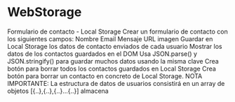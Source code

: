 # WebStorage
Formulario de contacto - Local Storage
Crear un formulario de contacto con los siguientes campos:
Nombre
Email
Mensaje
URL imagen
Guardar en Local Storage los datos de contacto enviados de cada usuario
Mostrar los datos de los contactos guardados en el DOM
Usa JSON.parse() y JSON.stringify() para guardar muchos datos usando la misma clave
Crea botón para borrar todos los contactos guardados en Local Storage
Crea botón para borrar un contacto en concreto de Local Storage.
NOTA IMPORTANTE: La estructura de datos de usuarios consistirá en un array de objetos [{..},{..},{..}...{..}] almacena
